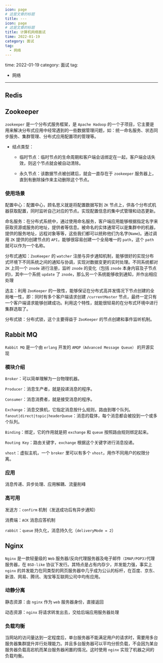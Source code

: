 ```yaml
---
icon: page
# 这是文章的标题
title: ---
icon: page
# 这是文章的标题
title: 计算机网络面试
time: 2022-01-19
category: 面试
tag:
  - 网络
---
```

time: 2022-01-19
category: 面试
tag:
  - 网络
---

## Redis

## Zookeeper

`zookeeper` 是一个分布式服务框架，是 `Apache Hadoop` 的一个子项目，它主要是用来解决分布式应用中经常遇到的一些数据管理问题，如：统一命名服务、状态同步服务、集群管理、分布式应用配置项的管理等。

* 结点类型：

  * 临时节点：临时节点的生命周期和客户端会话绑定在一起，客户端会话失效，则这个节点就会被自动清除。

  * 永久节点：该数据节点被创建后，就会一直存在于 `zookeeper` 服务器上，直到有删除操作来主动删除这个节点。

### 使用场景

配置中心：配置中心，顾名思义就是将配置数据写到 `ZK` 节点上，供各个分布式机器获取配置，同时监听自己对应的节点。实现配置信息的集中式管理和动态更新。

命名服务：在分布式系统中，通过使用命名服务，客户端应用能够根据指定名字来获取资源或服务的地址，提供者等信息。被命名的实体通常可以是集群中的机器，提供的服务地址，远程对象等等，这些我们都可以统称他们为名字(`Name`)。通过调用 `ZK` 提供的创建节点的 `API`，能够很容易创建一个全局唯一的 `path`，这个 `path` 就可以作为一个名称。

分布式通知：`ZooKeeper` 的 `watcher` 注册与异步通知机制，能够很好的实现分布式环境下不同系统之间的通知与协调，实现对数据变更的实时处理。不同系统都对 `ZK` 上同一个 `znode` 进行注册，监听 `znode` 的变化（包括 `znode` 本身内容及子节点的)，其中一个系统 `update` 了 `znode`，那么另一个系统能够收到通知，并作出相应处理

选主：利用 `ZooKeeper` 的一致性，能够保证在分布式高并发情况下节点创建的全局唯一性，即：同时有多个客户端请求创建 `/currentMaster` 节点，最终一定只有一个客户端请求能够创建成功。利用这个特性，就能很轻易的在分布式环境中进行集群选取了。

分布式锁：分布式锁，这个主要得益于 `ZooKeeper` 的节点创建和事件监听机制。

## Rabbit MQ

`Rabbit MQ` 是一个由 `erlang` 开发的 `AMQP（Advanced Message Queue）` 的开源实现

### 模块介绍

`Broker`：可以简单理解为一台物理机器。

`Producer`：消息生产者，就是投递消息的程序。

`Consumer`：消息消费者，就是接受消息的程序。

`Exchange`：消息交换机，它指定消息按什么规则，路由到哪个队列。
`fanout|direct|topic|headerQueue`：消息的载体，每个消息都会被投到一个或多个队列。

`Binding`：绑定，它的作用就是把 `exchange` 和 `queue` 按照路由规则绑定起来。

`Routing Key`：路由关键字，`exchange` 根据这个关键字进行消息投递。

`vhost`：虚拟主机，一个 `broker` 里可以有多个 `vhost`，用作不同用户的权限分离。

### 应用

消息传递、异步处理、应用解耦、流量削峰

### 高可用

发送方：`confirm` 机制（发送成功后有异步通知）

消费端：`ACK` 消息应答机制

`rabbit`：`queue` 持久化，消息持久化（`deliveryMode = 2`）

## Nginx

`Nginx` 是一款轻量级的 `Web` 服务器/反向代理服务器及电子邮件`（IMAP/POP3)`代理服务器，在 `BSD-like` 协议下发行。其特点是占有内存少，并发能力强，事实上 `nginx` 的并发能力在同类型的网页服务器中几乎成为公认的标杆，在百度、京东、新浪、网易、腾讯、淘宝等互联网公司中均有应用。

### 动静分离

静态资源：由 `nginx` 作为 `web` 服务器身份，直接返回

动态资源：`nginx` 将请求转发出去，交给后端应用服务器处理

### 负载均衡

当网站的访问量达到一定程度后，单台服务器不能满足用户的请求时，需要用多台服务器集群提升并行处理能力。并且多台服务器可以平均分担负载，不会因为某台服务器负载高宕机而某台服务器闲置的情况。这时使用 `nginx` 实现了机器之间的负载均衡。
